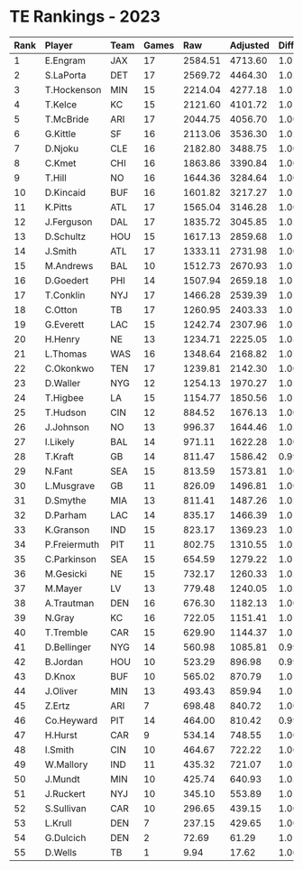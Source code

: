 # TE Rankings - 2023

| Rank | Player       | Team | Games | Raw     | Adjusted | Difficulty | Avg/Game | Typical | Consistency | Trend    |
| :----| :------------| :----| :-----| :-------| :--------| :----------| :--------| :-------| :-----------| :--------|
| 1    | E.Engram     | JAX  | 17    | 2584.51 | 4713.60  | 1.010      | 277.27   | 239.11  | 7/2/8       | +123.5%  |
| 2    | S.LaPorta    | DET  | 17    | 2569.72 | 4464.30  | 1.020      | 262.61   | 268.27  | 10/1/6      | +180.2%  |
| 3    | T.Hockenson  | MIN  | 15    | 2214.04 | 4277.18  | 1.015      | 285.15   | 299.71  | 10/1/4      | +96.1%   |
| 4    | T.Kelce      | KC   | 15    | 2121.60 | 4101.72  | 1.014      | 273.45   | 264.57  | 6/0/9       | +92.8%   |
| 5    | T.McBride    | ARI  | 17    | 2044.75 | 4056.70  | 1.009      | 238.63   | 200.20  | 9/0/8       | +222.2%  |
| 6    | G.Kittle     | SF   | 16    | 2113.06 | 3536.30  | 1.021      | 221.02   | 217.45  | 8/0/8       | +221.3%  |
| 7    | D.Njoku      | CLE  | 16    | 2182.80 | 3488.75  | 1.009      | 218.05   | 214.37  | 7/2/7       | +124.1%  |
| 8    | C.Kmet       | CHI  | 16    | 1863.86 | 3390.84  | 1.009      | 211.93   | 208.78  | 7/1/8       | +175.8%  |
| 9    | T.Hill       | NO   | 16    | 1644.36 | 3284.64  | 1.006      | 205.29   | 209.27  | 8/0/8       | +351.2%  |
| 10   | D.Kincaid    | BUF  | 16    | 1601.82 | 3217.27  | 1.015      | 201.08   | 224.42  | 9/0/7       | +200.0%  |
| 11   | K.Pitts      | ATL  | 17    | 1565.04 | 3146.28  | 1.008      | 185.08   | 179.14  | 8/1/8       | +130.8%  |
| 12   | J.Ferguson   | DAL  | 17    | 1835.72 | 3045.85  | 1.029      | 179.17   | 163.69  | 6/3/8       | +104.1%  |
| 13   | D.Schultz    | HOU  | 15    | 1617.13 | 2859.68  | 1.016      | 190.65   | 196.74  | 10/1/4      | +285.4%  |
| 14   | J.Smith      | ATL  | 17    | 1333.11 | 2731.98  | 1.001      | 160.70   | 139.62  | 7/0/10      | +335.5%  |
| 15   | M.Andrews    | BAL  | 10    | 1512.73 | 2670.93  | 1.025      | 267.09   | 240.40  | 4/1/5       | INACTIVE |
| 16   | D.Goedert    | PHI  | 14    | 1507.94 | 2659.18  | 1.016      | 189.94   | 186.58  | 7/2/5       | +192.3%  |
| 17   | T.Conklin    | NYJ  | 17    | 1466.28 | 2539.39  | 1.025      | 149.38   | 140.21  | 8/1/8       | +147.0%  |
| 18   | C.Otton      | TB   | 17    | 1260.95 | 2403.33  | 1.013      | 141.37   | 114.81  | 7/0/10      | +241.7%  |
| 19   | G.Everett    | LAC  | 15    | 1242.74 | 2307.96  | 1.010      | 153.86   | 162.04  | 7/3/5       | +168.5%  |
| 20   | H.Henry      | NE   | 13    | 1234.71 | 2225.05  | 1.037      | 171.16   | 167.84  | 7/0/6       | INACTIVE |
| 21   | L.Thomas     | WAS  | 16    | 1348.64 | 2168.82  | 1.016      | 135.55   | 134.61  | 7/1/8       | +202.2%  |
| 22   | C.Okonkwo    | TEN  | 17    | 1239.81 | 2142.30  | 1.005      | 126.02   | 122.28  | 10/1/6      | +125.1%  |
| 23   | D.Waller     | NYG  | 12    | 1254.13 | 1970.27  | 1.021      | 164.19   | 163.55  | 5/1/6       | +139.1%  |
| 24   | T.Higbee     | LA   | 15    | 1154.77 | 1850.56  | 1.018      | 123.37   | 116.08  | 7/2/6       | +226.7%  |
| 25   | T.Hudson     | CIN  | 12    | 884.52  | 1676.13  | 1.006      | 139.68   | 155.11  | 6/0/6       | +117.7%  |
| 26   | J.Johnson    | NO   | 13    | 996.37  | 1644.46  | 1.024      | 126.50   | 122.81  | 7/0/6       | +273.8%  |
| 27   | I.Likely     | BAL  | 14    | 971.11  | 1622.28  | 1.007      | 115.88   | 100.16  | 7/0/7       | +593.7%  |
| 28   | T.Kraft      | GB   | 14    | 811.47  | 1586.42  | 0.999      | 113.32   | 93.99   | 7/0/7       | +767.4%  |
| 29   | N.Fant       | SEA  | 15    | 813.59  | 1573.81  | 1.002      | 104.92   | 108.92  | 8/1/6       | +322.5%  |
| 30   | L.Musgrave   | GB   | 11    | 826.09  | 1496.81  | 1.009      | 136.07   | 143.32  | 6/1/4       | +183.8%  |
| 31   | D.Smythe     | MIA  | 13    | 811.41  | 1487.26  | 1.020      | 114.40   | 120.61  | 6/2/5       | +169.4%  |
| 32   | D.Parham     | LAC  | 14    | 835.17  | 1466.39  | 1.018      | 104.74   | 108.37  | 9/0/5       | +528.4%  |
| 33   | K.Granson    | IND  | 15    | 823.17  | 1369.23  | 1.024      | 91.28    | 93.00   | 9/0/6       | +290.1%  |
| 34   | P.Freiermuth | PIT  | 11    | 802.75  | 1310.55  | 1.021      | 119.14   | 108.39  | 7/1/3       | +165.0%  |
| 35   | C.Parkinson  | SEA  | 15    | 654.59  | 1279.22  | 1.018      | 85.28    | 77.74   | 6/1/8       | +384.0%  |
| 36   | M.Gesicki    | NE   | 15    | 732.17  | 1260.33  | 1.028      | 84.02    | 97.15   | 9/1/5       | +208.6%  |
| 37   | M.Mayer      | LV   | 13    | 779.48  | 1240.05  | 1.024      | 95.39    | 96.32   | 7/0/6       | INACTIVE |
| 38   | A.Trautman   | DEN  | 16    | 676.30  | 1182.13  | 1.009      | 73.88    | 79.20   | 11/0/5      | +538.5%  |
| 39   | N.Gray       | KC   | 16    | 722.05  | 1151.41  | 1.013      | 71.96    | 69.49   | 7/1/8       | +211.4%  |
| 40   | T.Tremble    | CAR  | 15    | 629.90  | 1144.37  | 1.019      | 76.29    | 81.47   | 9/0/6       | +359.7%  |
| 41   | D.Bellinger  | NYG  | 14    | 560.98  | 1085.81  | 0.996      | 77.56    | 86.04   | 8/1/5       | +423.2%  |
| 42   | B.Jordan     | HOU  | 10    | 523.29  | 896.98   | 0.998      | 89.70    | 88.85   | 5/0/5       | +261.8%  |
| 43   | D.Knox       | BUF  | 10    | 565.02  | 870.79   | 1.015      | 87.08    | 83.26   | 5/0/5       | +149.2%  |
| 44   | J.Oliver     | MIN  | 13    | 493.43  | 859.94   | 1.014      | 66.15    | 57.78   | 7/1/5       | +200.8%  |
| 45   | Z.Ertz       | ARI  | 7     | 698.48  | 840.72   | 1.007      | 120.10   | 126.75  | 4/0/3       | INACTIVE |
| 46   | Co.Heyward   | PIT  | 14    | 464.00  | 810.42   | 0.997      | 57.89    | 53.29   | 5/2/7       | +419.2%  |
| 47   | H.Hurst      | CAR  | 9     | 534.14  | 748.55   | 1.000      | 83.17    | 63.03   | 4/2/3       | INACTIVE |
| 48   | I.Smith      | CIN  | 10    | 464.67  | 722.22   | 1.008      | 72.22    | 67.34   | 6/1/3       | INACTIVE |
| 49   | W.Mallory    | IND  | 11    | 435.32  | 721.07   | 1.021      | 65.55    | 67.92   | 7/0/4       | +445.4%  |
| 50   | J.Mundt      | MIN  | 10    | 425.74  | 640.93   | 1.022      | 64.09    | 45.23   | 5/0/5       | +327.8%  |
| 51   | J.Ruckert    | NYJ  | 10    | 345.10  | 553.89   | 1.016      | 55.39    | 57.31   | 5/1/4       | INACTIVE |
| 52   | S.Sullivan   | CAR  | 10    | 296.65  | 439.15   | 1.006      | 43.92    | 38.06   | 4/0/6       | +192.7%  |
| 53   | L.Krull      | DEN  | 7     | 237.15  | 429.65   | 1.007      | 61.38    | 35.59   | 3/0/4       | +1839.8% |
| 54   | G.Dulcich    | DEN  | 2     | 72.69   | 61.29    | 1.012      | 30.64    | 30.64   | 1/0/1       | INACTIVE |
| 55   | D.Wells      | TB   | 1     | 9.94    | 17.62    | 1.000      | 17.62    | 17.62   | 0/1/0       | INACTIVE |

